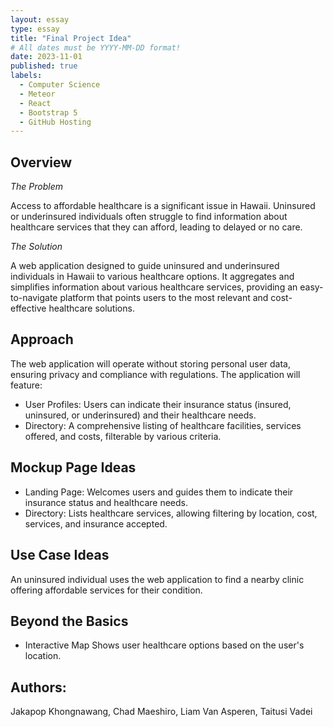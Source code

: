 ```yaml
---
layout: essay
type: essay
title: "Final Project Idea"
# All dates must be YYYY-MM-DD format!
date: 2023-11-01
published: true
labels:
  - Computer Science
  - Meteor
  - React
  - Bootstrap 5
  - GitHub Hosting
---
```


## Overview

*The Problem*

Access to affordable healthcare is a significant issue in Hawaii. Uninsured or underinsured individuals often struggle to find information about healthcare services that they can afford, leading to delayed or no care.

*The Solution*

A web application designed to guide uninsured and underinsured individuals in Hawaii to various healthcare options. It aggregates and simplifies information about various healthcare services, providing an easy-to-navigate platform that points users to the most relevant and cost-effective healthcare solutions.

## Approach
The web application will operate without storing personal user data, ensuring privacy and compliance with regulations. The application will feature:
- User Profiles: 
Users can indicate their insurance status (insured, uninsured, or underinsured) and their healthcare needs.
- Directory: 
A comprehensive listing of healthcare facilities, services offered, and costs, filterable by various criteria.


## Mockup Page Ideas
- Landing Page: Welcomes users and guides them to indicate their insurance status and healthcare needs.
- Directory: Lists healthcare services, allowing filtering by location, cost, services, and insurance accepted.


## Use Case Ideas
An uninsured individual uses the web application to find a nearby clinic offering affordable services for their condition.

## Beyond the Basics
- Interactive Map 
Shows user healthcare options based on the user's location.


## Authors:
Jakapop Khongnawang, Chad Maeshiro, Liam Van Asperen, Taitusi Vadei

